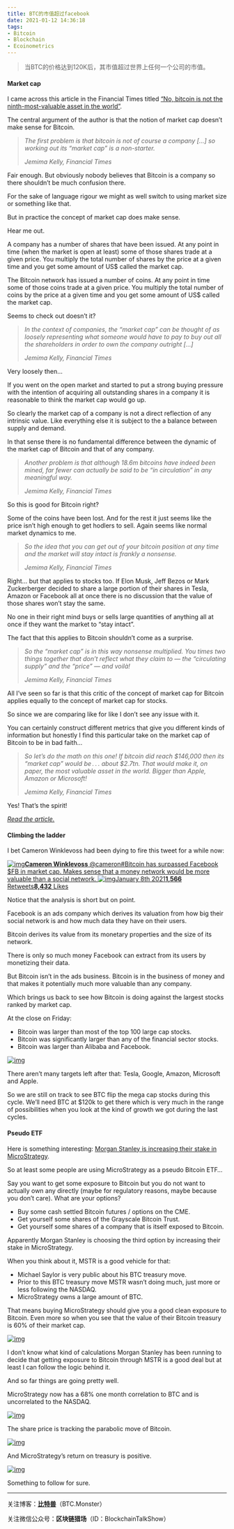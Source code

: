 ```yaml
---
title: BTC的市值超过facebook
date: 2021-01-12 14:36:18
tags: 
- Bitcoin
- Blockchain
- Ecoinometrics
---
```


> 当BTC的价格达到120K后，其市值超过世界上任何一个公司的市值。

#### Market cap

I came across this article in the Financial Times titled [“No, bitcoin is not the ninth-most-valuable asset in the world”](https://www.ft.com/content/af686b47-dbb8-426c-b530-27898891bd16). 

The central argument of the author is that the notion of market cap doesn’t make sense for Bitcoin.

> *The first problem is that bitcoin is not of course a company [...] so working out its “market cap” is a non-starter.*
>
> *Jemima Kelly, Financial Times*

Fair enough. But obviously nobody believes that Bitcoin is a company so there shouldn’t be much confusion there.

For the sake of language rigour we might as well switch to using market size or something like that. 

But in practice the concept of market cap does make sense.

Hear me out. 

A company has a number of shares that have been issued. At any point in time (when the market is open at least) some of those shares trade at a given price. You multiply the total number of shares by the price at a given time and you get some amount of US$ called the market cap.

The Bitcoin network has issued a number of coins. At any point in time some of those coins trade at a given price. You multiply the total number of coins by the price at a given time and you get some amount of US$ called the market cap.

Seems to check out doesn’t it?

> *In the context of companies, the “market cap” can be thought of as loosely representing what someone would have to pay to buy out all the shareholders in order to own the company outright [...]*
>
> *Jemima Kelly, Financial Times*

Very loosely then… 

If you went on the open market and started to put a strong buying pressure with the intention of acquiring all outstanding shares in a company it is reasonable to think the market cap would go up.

So clearly the market cap of a company is not a direct reflection of any intrinsic value. Like everything else it is subject to the a balance between supply and demand.

In that sense there is no fundamental difference between the dynamic of the market cap of Bitcoin and that of any company.

> *Another problem is that although 18.6m bitcoins have indeed been mined, far fewer can actually be said to be “in circulation” in any meaningful way.*
>
> *Jemima Kelly, Financial Times*

So this is good for Bitcoin right? 

Some of the coins have been lost. And for the rest it just seems like the price isn’t high enough to get hodlers to sell. Again seems like normal market dynamics to me.

> *So the idea that you can get out of your bitcoin position at any time and the market will stay intact is frankly a nonsense.*
>
> *Jemima Kelly, Financial Times*

Right… but that applies to stocks too. If Elon Musk, Jeff Bezos or Mark Zuckerberger decided to share a large portion of their shares in Tesla, Amazon or Facebook all at once there is no discussion that the value of those shares won’t stay the same.

No one in their right mind buys or sells large quantities of anything all at once if they want the market to “stay intact”. 

The fact that this applies to Bitcoin shouldn’t come as a surprise.

> *So the “market cap” is in this way nonsense multiplied. You times two things together that don’t reflect what they claim to — the “circulating supply” and the “price” — and voilà!*
>
> *Jemima Kelly, Financial Times*

All I’ve seen so far is that this critic of the concept of market cap for Bitcoin applies equally to the concept of market cap for stocks.

So since we are comparing like for like I don’t see any issue with it.

You can certainly construct different metrics that give you different kinds of information but honestly I find this particular take on the market cap of Bitcoin to be in bad faith…

> *So let’s do the math on this one! If bitcoin did reach $146,000 then its “market cap” would be . . . about $2.7tn. That would make it, on paper, the most valuable asset in the world. Bigger than Apple, Amazon or Microsoft!*
>
> *Jemima Kelly, Financial Times*

Yes! That’s the spirit!

*[Read the article.](https://www.ft.com/content/af686b47-dbb8-426c-b530-27898891bd16)*

#### Climbing the ladder

I bet Cameron Winklevoss had been dying to fire this tweet for a while now:

[![img](https://cdn.substack.com/image/twitter_name/w_36/cameron.jpg)**Cameron Winklevoss** @cameron#Bitcoin has surpassed Facebook $FB in market cap. Makes sense that a money network would be more valuable than a social network. ![img](https://cdn.substack.com/image/fetch/w_600,c_limit,f_auto,q_auto:good,fl_progressive:steep/https%3A%2F%2Fpbs.substack.com%2Fmedia%2FErN4I1hXIAAzCTZ.jpg)January 8th 2021**1,566** Retweets**8,432** Likes](https://twitter.com/cameron/status/1347553042678358018)

Notice that the analysis is short but on point.

Facebook is an ads company which derives its valuation from how big their social network is and how much data they have on their users.

Bitcoin derives its value from its monetary properties and the size of its network. 

There is only so much money Facebook can extract from its users by monetizing their data. 

But Bitcoin isn’t in the ads business. Bitcoin is in the business of money and that makes it potentially much more valuable than any company.

Which brings us back to see how Bitcoin is doing against the largest stocks ranked by market cap.

At the close on Friday:

- Bitcoin was larger than most of the top 100 large cap stocks.
- Bitcoin was significantly larger than any of the financial sector stocks. 
- Bitcoin was larger than Alibaba and Facebook.

[![img](https://cdn.substack.com/image/fetch/w_1456,c_limit,f_auto,q_auto:good,fl_progressive:steep/https%3A%2F%2Fbucketeer-e05bbc84-baa3-437e-9518-adb32be77984.s3.amazonaws.com%2Fpublic%2Fimages%2F7a926b6f-beb5-485b-9c2e-98236ab3a7e5_3832x3276.png)](https://cdn.substack.com/image/fetch/f_auto,q_auto:good,fl_progressive:steep/https%3A%2F%2Fbucketeer-e05bbc84-baa3-437e-9518-adb32be77984.s3.amazonaws.com%2Fpublic%2Fimages%2F7a926b6f-beb5-485b-9c2e-98236ab3a7e5_3832x3276.png)

There aren’t many targets left after that: Tesla, Google, Amazon, Microsoft and Apple.

So we are still on track to see BTC flip the mega cap stocks during this cycle. We’ll need BTC at $120k to get there which is very much in the range of possibilities when you look at the kind of growth we got during the last cycles.

#### Pseudo ETF

Here is something interesting: [Morgan Stanley is increasing their stake in MicroStrategy](https://www.coindesk.com/morgan-stanley-boosts-stake-in-bitcoin-laden-microstrategy-to-10-9).

So at least some people are using MicroStrategy as a pseudo Bitcoin ETF…

Say you want to get some exposure to Bitcoin but you do not want to actually own any directly (maybe for regulatory reasons, maybe because you don’t care). What are your options?

- Buy some cash settled Bitcoin futures / options on the CME.
- Get yourself some shares of the Grayscale Bitcoin Trust.
- Get yourself some shares of a company that is itself exposed to Bitcoin.

Apparently Morgan Stanley is choosing the third option by increasing their stake in MicroStrategy.

When you think about it, MSTR is a good vehicle for that:

- Michael Saylor is very public about his BTC treasury move.
- Prior to this BTC treasury move MSTR wasn’t doing much, just more or less following the NASDAQ.
- MicroStrategy owns a large amount of BTC.

That means buying MicroStrategy should give you a good clean exposure to Bitcoin. Even more so when you see that the value of their Bitcoin treasury is 60% of their market cap.

[![img](https://cdn.substack.com/image/fetch/w_1456,c_limit,f_auto,q_auto:good,fl_progressive:steep/https%3A%2F%2Fbucketeer-e05bbc84-baa3-437e-9518-adb32be77984.s3.amazonaws.com%2Fpublic%2Fimages%2F519cc977-2f38-4a59-9ef8-2ea74d29e925_3141x2101.png)](https://cdn.substack.com/image/fetch/f_auto,q_auto:good,fl_progressive:steep/https%3A%2F%2Fbucketeer-e05bbc84-baa3-437e-9518-adb32be77984.s3.amazonaws.com%2Fpublic%2Fimages%2F519cc977-2f38-4a59-9ef8-2ea74d29e925_3141x2101.png)

I don’t know what kind of calculations Morgan Stanley has been running to decide that getting exposure to Bitcoin through MSTR is a good deal but at least I can follow the logic behind it.

And so far things are going pretty well.

MicroStrategy now has a 68% one month correlation to BTC and is uncorrelated to the NASDAQ.

[![img](https://cdn.substack.com/image/fetch/w_1456,c_limit,f_auto,q_auto:good,fl_progressive:steep/https%3A%2F%2Fbucketeer-e05bbc84-baa3-437e-9518-adb32be77984.s3.amazonaws.com%2Fpublic%2Fimages%2F96ae2e29-17b3-466b-bb4d-7db07e035478_3815x2478.png)](https://cdn.substack.com/image/fetch/f_auto,q_auto:good,fl_progressive:steep/https%3A%2F%2Fbucketeer-e05bbc84-baa3-437e-9518-adb32be77984.s3.amazonaws.com%2Fpublic%2Fimages%2F96ae2e29-17b3-466b-bb4d-7db07e035478_3815x2478.png)

The share price is tracking the parabolic move of Bitcoin.

[![img](https://cdn.substack.com/image/fetch/w_1456,c_limit,f_auto,q_auto:good,fl_progressive:steep/https%3A%2F%2Fbucketeer-e05bbc84-baa3-437e-9518-adb32be77984.s3.amazonaws.com%2Fpublic%2Fimages%2F0d64dc05-fac7-447a-af13-626a0fa00655_3141x2101.png)](https://cdn.substack.com/image/fetch/f_auto,q_auto:good,fl_progressive:steep/https%3A%2F%2Fbucketeer-e05bbc84-baa3-437e-9518-adb32be77984.s3.amazonaws.com%2Fpublic%2Fimages%2F0d64dc05-fac7-447a-af13-626a0fa00655_3141x2101.png)

And MicroStrategy’s return on treasury is positive.

[![img](https://cdn.substack.com/image/fetch/w_1456,c_limit,f_auto,q_auto:good,fl_progressive:steep/https%3A%2F%2Fbucketeer-e05bbc84-baa3-437e-9518-adb32be77984.s3.amazonaws.com%2Fpublic%2Fimages%2F0c11a5db-b18f-4295-8e16-a625017ee98d_3141x2101.png)](https://cdn.substack.com/image/fetch/f_auto,q_auto:good,fl_progressive:steep/https%3A%2F%2Fbucketeer-e05bbc84-baa3-437e-9518-adb32be77984.s3.amazonaws.com%2Fpublic%2Fimages%2F0c11a5db-b18f-4295-8e16-a625017ee98d_3141x2101.png)

Something to follow for sure.



---

关注博客：**[比特兽](https://btc.monster)**（BTC.Monster）

关注微信公众号：**区块链猎场**（ID：BlockchainTalkShow）